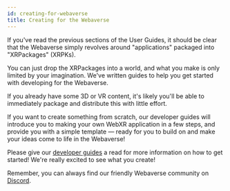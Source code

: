 ```yaml
---
id: creating-for-webaverse
title: Creating for the Webaverse
---
```


If you've read the previous sections of the User Guides, it should be clear that the Webaverse simply revolves around "applications" packaged into "XRPackages" (XRPKs).

You can just drop the XRPackages into a world, and what you make is only limited by your imagination. We've written guides to help you get started with developing for the Webaverse.

If you already have some 3D or VR content, it's likely you'll be able to immediately package and distribute this with little effort.

If you want to create something from scratch, our developer guides will introduce you to making your own WebXR application in a few steps, and provide you with a simple template &mdash; ready for you to build on and make your ideas come to life in the Webaverse!

Please give our [developer guides](../dev-guides/index.md) a read for more information on how to get started! We're really excited to see what you create!

Remember, you can always find our friendly Webaverse community on <a href="https://discord.gg/MQNUGgB" target="_blank" rel="noopener noreferrer">Discord</a>.
